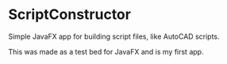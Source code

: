 # ScriptConstructor
Simple JavaFX app for building script files, like AutoCAD scripts.

This was made as a test bed for JavaFX and is my first app.
